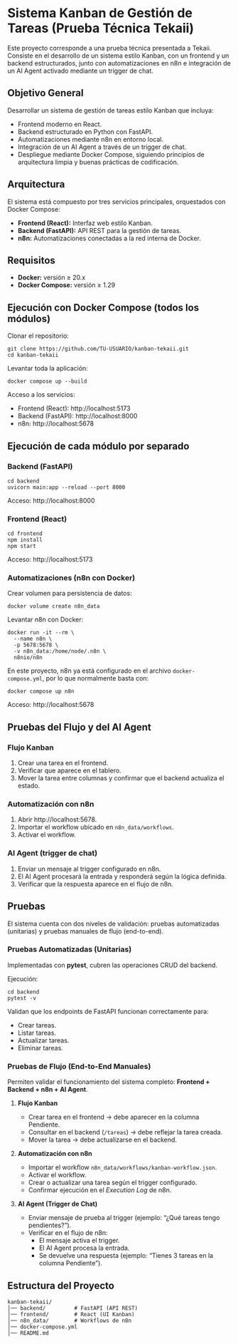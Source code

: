 # Sistema Kanban de Gestión de Tareas (Prueba Técnica Tekaii)

Este proyecto corresponde a una prueba técnica presentada a Tekaii.  
Consiste en el desarrollo de un sistema estilo Kanban, con un frontend y un backend estructurados, junto con automatizaciones en n8n e integración de un AI Agent activado mediante un trigger de chat.

## Objetivo General

Desarrollar un sistema de gestión de tareas estilo Kanban que incluya:

- Frontend moderno en React.  
- Backend estructurado en Python con FastAPI.  
- Automatizaciones mediante n8n en entorno local.  
- Integración de un AI Agent a través de un trigger de chat.  
- Despliegue mediante Docker Compose, siguiendo principios de arquitectura limpia y buenas prácticas de codificación.  

## Arquitectura

El sistema está compuesto por tres servicios principales, orquestados con Docker Compose:

- **Frontend (React):** Interfaz web estilo Kanban.  
- **Backend (FastAPI):** API REST para la gestión de tareas.  
- **n8n:** Automatizaciones conectadas a la red interna de Docker.  

## Requisitos

- **Docker:** versión ≥ 20.x  
- **Docker Compose:** versión ≥ 1.29  

## Ejecución con Docker Compose (todos los módulos)

Clonar el repositorio:

    git clone https://github.com/TU-USUARIO/kanban-tekaii.git
    cd kanban-tekaii

Levantar toda la aplicación:

    docker compose up --build

Acceso a los servicios:

- Frontend (React): http://localhost:5173  
- Backend (FastAPI): http://localhost:8000
- n8n: http://localhost:5678  

## Ejecución de cada módulo por separado

### Backend (FastAPI)

    cd backend
    uvicorn main:app --reload --port 8000

Acceso: http://localhost:8000

### Frontend (React)

    cd frontend
    npm install
    npm start

Acceso: http://localhost:5173

### Automatizaciones (n8n con Docker)

Crear volumen para persistencia de datos:

    docker volume create n8n_data

Levantar n8n con Docker:

    docker run -it --rm \
      --name n8n \
      -p 5678:5678 \
      -v n8n_data:/home/node/.n8n \
      n8nio/n8n

En este proyecto, n8n ya está configurado en el archivo `docker-compose.yml`, por lo que normalmente basta con:

    docker compose up n8n

Acceso: http://localhost:5678

## Pruebas del Flujo y del AI Agent

### Flujo Kanban

1. Crear una tarea en el frontend.  
2. Verificar que aparece en el tablero.  
3. Mover la tarea entre columnas y confirmar que el backend actualiza el estado.  

### Automatización con n8n

1. Abrir http://localhost:5678.  
2. Importar el workflow ubicado en `n8n_data/workflows`.  
3. Activar el workflow.  

### AI Agent (trigger de chat)

1. Enviar un mensaje al trigger configurado en n8n.  
2. El AI Agent procesará la entrada y responderá según la lógica definida.  
3. Verificar que la respuesta aparece en el flujo de n8n.  

## Pruebas

El sistema cuenta con dos niveles de validación: pruebas automatizadas (unitarias) y pruebas manuales de flujo (end-to-end).  

### Pruebas Automatizadas (Unitarias)

Implementadas con **pytest**, cubren las operaciones CRUD del backend.  

Ejecución:

    cd backend
    pytest -v

Validan que los endpoints de FastAPI funcionan correctamente para:

- Crear tareas.  
- Listar tareas.  
- Actualizar tareas.  
- Eliminar tareas.  

### Pruebas de Flujo (End-to-End Manuales)

Permiten validar el funcionamiento del sistema completo: **Frontend + Backend + n8n + AI Agent**.  

1. **Flujo Kanban**  
   - Crear tarea en el frontend → debe aparecer en la columna Pendiente.  
   - Consultar en el backend (`/tareas`) → debe reflejar la tarea creada.  
   - Mover la tarea → debe actualizarse en el backend.  

2. **Automatización con n8n**  
   - Importar el workflow `n8n_data/workflows/kanban-workflow.json`.  
   - Activar el workflow.  
   - Crear o actualizar una tarea según el trigger configurado.  
   - Confirmar ejecución en el *Execution Log* de n8n.  

3. **AI Agent (Trigger de Chat)**  
   - Enviar mensaje de prueba al trigger (ejemplo: “¿Qué tareas tengo pendientes?”).  
   - Verificar en el flujo de n8n:  
     - El mensaje activa el trigger.  
     - El AI Agent procesa la entrada.  
     - Se devuelve una respuesta (ejemplo: “Tienes 3 tareas en la columna Pendiente”).  

## Estructura del Proyecto

    kanban-tekaii/
    │── backend/         # FastAPI (API REST)
    │── frontend/        # React (UI Kanban)
    │── n8n_data/        # Workflows de n8n
    │── docker-compose.yml
    │── README.md
